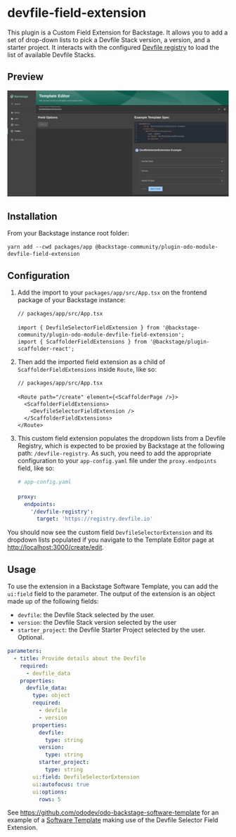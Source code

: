 # devfile-field-extension

This plugin is a Custom Field Extension for Backstage. It allows you to add a set of drop-down lists to pick a Devfile Stack version, a version, and a starter project.
It interacts with the configured [Devfile registry](https://registry.devfile.io/viewer) to load the list of available Devfile Stacks.

## Preview

![Devfile Custom Field Extension Preview](../../images/devfile-custom-field-extension-preview.png)

## Installation

From your Backstage instance root folder:

```shell
yarn add --cwd packages/app @backstage-community/plugin-odo-module-devfile-field-extension
```

## Configuration

1. Add the import to your `packages/app/src/App.tsx` on the frontend package of your Backstage instance:

   ```tsx
   // packages/app/src/App.tsx

   import { DevfileSelectorFieldExtension } from '@backstage-community/plugin-odo-module-devfile-field-extension';
   import { ScaffolderFieldExtensions } from '@backstage/plugin-scaffolder-react';
   ```

2. Then add the imported field extension as a child of `ScaffolderFieldExtensions` inside `Route`, like so:

   ```tsx
   // packages/app/src/App.tsx

   <Route path="/create" element={<ScaffolderPage />}>
     <ScaffolderFieldExtensions>
       <DevfileSelectorFieldExtension />
     </ScaffolderFieldExtensions>
   </Route>
   ```

3. This custom field extension populates the dropdown lists from a Devfile Registry, which is expected to be proxied by Backstage at the following path: `/devfile-registry`. As such, you need to add the appropriate configuration to your `app-config.yaml` file under the `proxy.endpoints` field, like so:

   ```yaml
   # app-config.yaml

   proxy:
     endpoints:
       '/devfile-registry':
         target: 'https://registry.devfile.io'
   ```

You should now see the custom field `DevfileSelectorExtension` and its dropdown lists populated if you navigate to the Template Editor page at <http://localhost:3000/create/edit>.

## Usage

To use the extension in a Backstage Software Template, you can add the `ui:field` field to the parameter. The output of the extension is an object made up of the following fields:

- `devfile`: the Devfile Stack selected by the user.
- `version`: the Devfile Stack version selected by the user
- `starter_project`: the Devfile Starter Project selected by the user. Optional.

```yaml
parameters:
  - title: Provide details about the Devfile
    required:
      - devfile_data
    properties:
      devfile_data:
        type: object
        required:
          - devfile
          - version
        properties:
          devfile:
            type: string
          version:
            type: string
          starter_project:
            type: string
        ui:field: DevfileSelectorExtension
        ui:autofocus: true
        ui:options:
          rows: 5
```

See <https://github.com/ododev/odo-backstage-software-template> for an example of a [Software Template](https://backstage.io/docs/features/software-templates/) making use of the Devfile Selector Field Extension.
